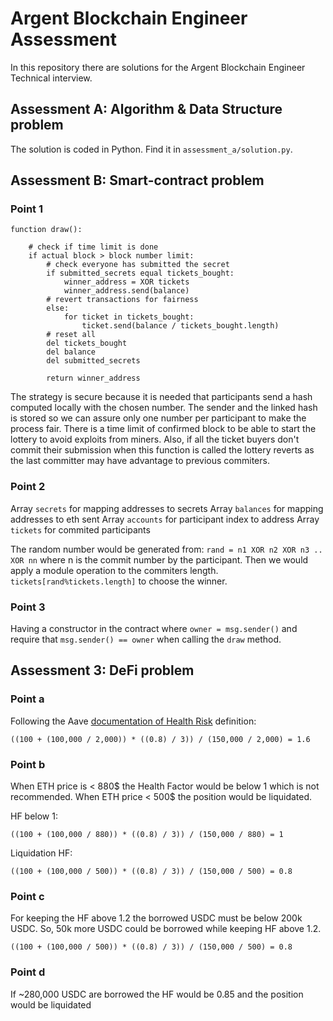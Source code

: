 # Argent Blockchain Engineer Assessment

In this repository there are solutions for the Argent Blockchain Engineer Technical interview.

## Assessment A: Algorithm & Data Structure problem

The solution is coded in Python. Find it in `assessment_a/solution.py`.

## Assessment B: Smart-contract problem

### Point 1

```
function draw():

    # check if time limit is done
    if actual block > block number limit:
        # check everyone has submitted the secret
        if submitted_secrets equal tickets_bought:
            winner_address = XOR tickets
            winner_address.send(balance)
        # revert transactions for fairness
        else:
            for ticket in tickets_bought:
                ticket.send(balance / tickets_bought.length)
        # reset all
        del tickets_bought
        del balance
        del submitted_secrets

        return winner_address
```

The strategy is secure because it is needed that participants send a hash computed locally with the chosen number. The sender and the linked hash is stored so we can assure only one number per participant to make the process fair. There is a time limit of confirmed block to be able to start the lottery to avoid exploits from miners. Also, if all the ticket buyers don't commit their submission when this function is called the lottery reverts as the last committer may have advantage to previous commiters.

### Point 2

Array `secrets` for mapping addresses to secrets
Array `balances` for mapping addresses to eth sent
Array `accounts` for participant index to address
Array `tickets` for commited participants

The random number would be generated from: `rand = n1 XOR n2 XOR n3 .. XOR nn` where n is the commit number by the participant. Then we would apply a module operation to the commiters length. `tickets[rand%tickets.length]` to choose the winner.

### Point 3

Having a constructor in the contract where `owner = msg.sender()` and require that `msg.sender() == owner` when calling the `draw` method.
            
## Assessment 3: DeFi problem

### Point a

Following the Aave [documentation of Health Risk](https://docs.aave.com/risk/asset-risk/risk-parameters#health-factor) definition:

`((100 + (100,000 / 2,000)) * ((0.8) / 3)) / (150,000 / 2,000) = 1.6`

### Point b

When ETH price is < 880$ the Health Factor would be below 1 which is not recommended. When ETH price < 500$ the position would be liquidated.

HF below 1:

`((100 + (100,000 / 880)) * ((0.8) / 3)) / (150,000 / 880) = 1`

Liquidation HF:

`((100 + (100,000 / 500)) * ((0.8) / 3)) / (150,000 / 500) = 0.8`

### Point c

For keeping the HF above 1.2 the borrowed USDC must be below 200k USDC. So, 50k more USDC could be borrowed while keeping HF above 1.2.

`((100 + (100,000 / 500)) * ((0.8) / 3)) / (150,000 / 500) = 0.8`

### Point d

If ~280,000 USDC are borrowed the HF would be 0.85 and the position would be liquidated
